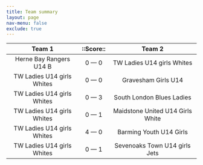```yaml
---
title: Team summary
layout: page
nav-menu: false
exclude: true
---
```




|           Team 1           |  ::Score::  |              Team 2              |
|:--------------------------:|:-----------:|:--------------------------------:|
|  Herne Bay Rangers U14 B   | 0 &mdash; 0 |    TW Ladies U14 girls Whites    |
| TW Ladies U14 girls Whites | 0 &mdash; 0 |       Gravesham Girls U14        |
| TW Ladies U14 girls Whites | 0 &mdash; 3 |    South London Blues Ladies     |
| TW Ladies U14 girls Whites | 0 &mdash; 1 | Maidstone United U14 Girls White |
| TW Ladies U14 girls Whites | 4 &mdash; 0 |     Barming Youth U14 Girls      |
| TW Ladies U14 girls Whites | 0 &mdash; 1 |  Sevenoaks Town U14 girls Jets   |

 <br /><br /><br />
